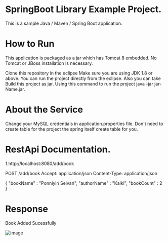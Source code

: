 # SpringBoot Library Example Project.
This is a sample Java / Maven / Spring Boot  application.

# How to Run

This application is packaged as a jar which has Tomcat 8 embedded. No Tomcat or JBoss installation is necessary.

Clone this repository in the eclipse
Make sure you are using JDK 1.8 or above.
You can run the project directly from the eclipse.
Also you can take Build this project as jar.
Using this command to run the project 
java -jar jar-Name.jar.

# About the Service

Change your MySQL credentials  in application.properties file.
Don't need to create table  for the project the spring itself create table for you.

# RestApi Documentation.

1.http://localhost:8080/add/book
 
POST /add/book
Accept: application/json
Content-Type: application/json

{
"bookName" : "Ponniyin Selvan",
"authorName" : "Kalki",
"bookCount" : 2
}

# Response

Book Added Sucessfully

![image](https://user-images.githubusercontent.com/54183307/235404803-c4497719-f184-4cf1-a9d3-73449b1f9654.png)
